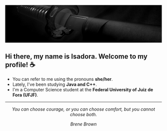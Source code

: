 <div align="center">
<img src="./assets/katana.png">
</div>

## Hi there, my name is Isadora. Welcome to my profile! ☕
- You can refer to me using the pronouns **she/her**.
- Lately, I've been studying **Java and C++**.
- I'm a Computer Science student at the **Federal University of Juiz de Fora (UFJF)**.

---

<p align="center"><i>You can choose courage, or you can choose comfort, but you cannot choose both.</i></p>
<p align="center"><i>Brene Brown</i></p>
